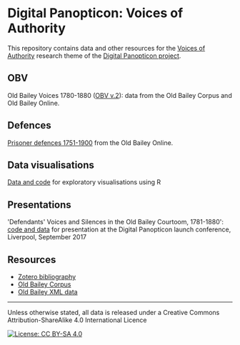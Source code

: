 # Digital Panopticon: Voices of Authority

This repository contains data and other resources for the  [Voices of Authority](https://www.digitalpanopticon.org/?page_id=221) research theme of the [Digital Panopticon project](http://www.digitalpanopticon.org).


## OBV

Old Bailey Voices 1780-1880 ([OBV v.2](OBV2)): data from the Old Bailey Corpus and Old Bailey Online.

## Defences

[Prisoner defences 1751-1900](Defences) from the Old Bailey Online.

## Data visualisations

[Data and code](R_dataviz) for exploratory visualisations using R

## Presentations

'Defendants' Voices and Silences in the Old Bailey Courtoom, 1781-1880': [code and data](DP_conference_2017) for presentation at the Digital Panopticon launch conference, Liverpool, September 2017

## Resources

* [Zotero bibliography](https://www.zotero.org/groups/early_modern_voices/items)
* [Old Bailey Corpus](http://fedora.clarin-d.uni-saarland.de/oldbailey/)
* [Old Bailey XML data](https://figshare.com/articles/Old_Bailey_Online_XML_Data/4775434)

----

Unless otherwise stated, all data is released under a Creative Commons Attribution-ShareAlike 4.0 International Licence

[![License: CC BY-SA 4.0](https://licensebuttons.net/l/by-sa/4.0/80x15.png)](http://creativecommons.org/licenses/by-sa/4.0/)

